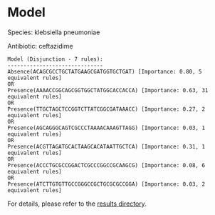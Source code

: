 
# Model

Species: klebsiella pneumoniae

Antibiotic: ceftazidime

```
Model (Disjunction - 7 rules):
------------------------------
Absence(ACAGCGCCTGCTATGAAGCGATGGTGCTGAT) [Importance: 0.80, 5 equivalent rules]
OR
Presence(AAAACCGGCAGCGGTGGCTATGGCACCACCA) [Importance: 0.63, 31 equivalent rules]
OR
Presence(TTGCTAGCTCCGGTCTTATCGGCGATAAACC) [Importance: 0.27, 2 equivalent rules]
OR
Presence(AGCAGGGCAGTCGCCCTAAAACAAAGTTAGG) [Importance: 0.03, 1 equivalent rules]
OR
Presence(ACGTTAGATGCACTAAGCACATAATTGCTCA) [Importance: 0.31, 1 equivalent rules]
OR
Presence(ACCCTGCGCCGGACTCGCCCGGCCGCAAGCG) [Importance: 0.08, 6 equivalent rules]
OR
Presence(ATCTTGTGTTGCCGGGCCGCTGCGCGCCGGA) [Importance: 0.03, 2 equivalent rules]

```

For details, please refer to the [results directory](../../../../../results/scm_b/klebsiella%20pneumoniae/ceftazidime/repeat_3/).

